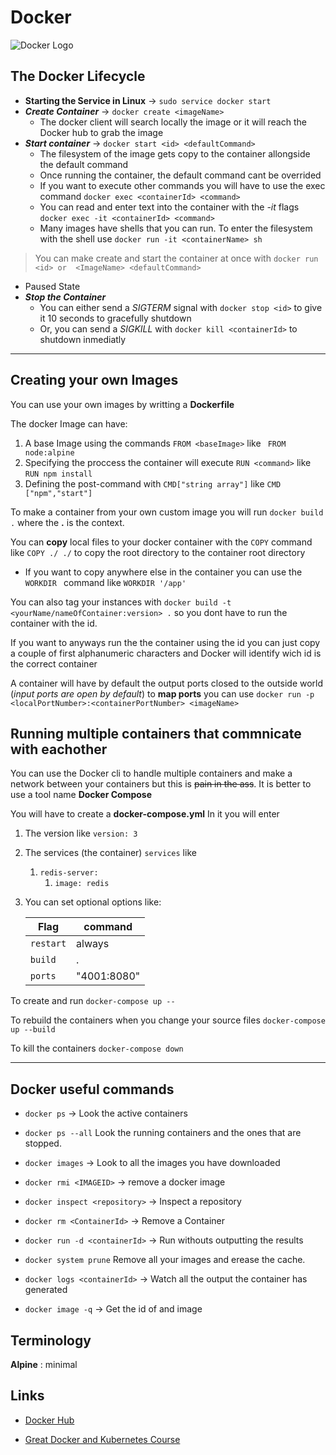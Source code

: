 # Docker
![Docker Logo](https://www.brianweet.com/assets/docker-blog-1/docker-logo.png)
## The Docker Lifecycle
* __Starting the Service in Linux__ -> `sudo service docker start`
* ___Create Container___ -> `docker create <imageName>`
  * The docker client will search locally the image or it will reach the Docker hub to grab the image
* ___Start container___ -> `docker start <id> <defaultCommand>`
  * The filesystem of the image gets copy to the container allongside the default command
  * Once running the container, the default command cant be overrided
  * If you want to execute other commands you will have to use the exec command `docker exec <containerId> <command>`
  * You can read and enter text into the container with the *-it* flags `docker exec -it <containerId> <command>` 
  * Many images have shells that you can run. To enter the filesystem with the shell use `docker run -it <containerName> sh `
> You can make create and start the container at once with `docker run <id> or  <ImageName> <defaultCommand>`

* Paused State
* ___Stop the Container___
  * You can either send a _SIGTERM_ signal with `docker stop <id>` to give it 10 seconds to gracefully shutdown
  * Or, you can send a _SIGKILL_ with `docker kill <containerId>` to shutdown inmediatly 
___  
## Creating your own Images
You can use your own images by writting a **Dockerfile**

The docker Image can have:
1. A base Image using the commands `FROM <baseImage>` like ` FROM node:alpine`
2. Specifying the proccess the container will execute `RUN <command>` like `RUN npm install`
3. Defining the post-command with `CMD["string array"]` like `CMD ["npm","start"]`

To make a container from your own custom image you will run `docker build .` where the **.** is the context.

You can **copy** local files to your docker container with the `COPY` command like `COPY ./ ./` to copy the root directory to the container root directory
* If you want to copy anywhere else in the container you can use the `WORKDIR ` command like `WORKDIR '/app'`

You can also tag your instances with `docker build -t <yourName/nameOfContainer:version> .` so you dont have to run the container with the id.

If you want to anyways run the the container using the id you can just copy a couple of first alphanumeric characters and Docker will identify wich id is the correct container

A container will have by default the output ports closed to the outside world (*input ports are open by default*) to **map ports** you can use `docker run -p <localPortNumber>:<containerPortNumber> <imageName>` 

## Running multiple containers that commnicate with eachother
You can use the Docker cli to handle multiple containers and make a network between your containers but this is ~~pain in the ass~~. It is better to use a tool name **Docker Compose**

You will have to create a **docker-compose.yml**
In it you will enter

1. The version like `version: 3`
2. The services (the container) `services` like 
   1. `redis-server:`
      1. `image: redis`
3. You can set optional options like:


   |   Flag    | command|
   |  ----------- | -------- |
   | `restart` | always |
   |  `build`    |   .    |
   | `ports` | "4001:8080"|



To create and run  `docker-compose up --`

To rebuild the containers when you change your source files `docker-compose up --build`

To kill the containers `docker-compose down`
___
## Docker useful commands

* `docker ps` -> Look the active containers

* `docker ps --all` Look the running containers and the ones that are stopped. 

* `docker images` -> Look to all the images you have downloaded
* `docker rmi <IMAGEID>` -> remove a docker image

* `docker inspect <repository>` -> Inspect a repository

* `docker rm <ContainerId>` -> Remove a Container

* `docker run -d <containerId>` -> Run withouts outputting the results

* `docker system prune` Remove all your images and erease the cache. 

* `docker logs <containerId>` -> Watch all the output the container has generated

* `docker image -q` -> Get the id of and image
## Terminology

**Alpine** : minimal

## Links
* [Docker Hub](https://hub.docker.com/)

* [Great Docker and Kubernetes Course](https://www.udemy.com/docker-and-kubernetes-the-complete-guide/)